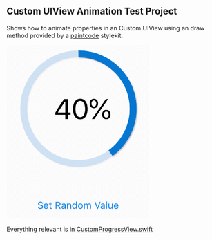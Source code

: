 ## Custom UIView Animation Test Project

Shows how to animate properties in an Custom UIView using an
draw method provided by a [paintcode](https://www.paintcodeapp.com) stylekit.

![demo](demo.gif)

Everything relevant is in [CustomProgressView.swift](AnimationTest/CustomProgressView.swift)